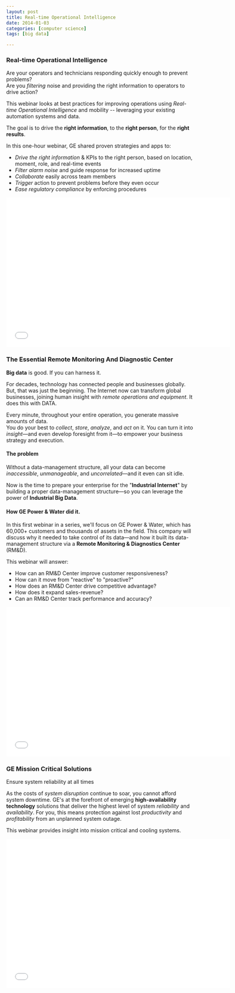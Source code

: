 ```yaml
---
layout: post
title: Real-time Operational Intelligence
date: 2014-01-03
categories: [computer science]
tags: [big data]

---
```

### Real-time Operational Intelligence

Are your operators and technicians responding quickly enough to prevent problems?   
Are you *filtering* noise and providing the right information to operators to drive action? 

This webinar looks at best practices for improving operations using *Real-time Operational Intelligence* and mobility -- leveraging your existing automation systems and data.   

The goal is to drive the **right information**, to the **right person**, for the **right results**. 

In this one-hour webinar, GE shared proven strategies and apps to:

* *Drive the right information* & KPIs to the right person, based on location, moment, role, and real-time events 
* *Filter alarm noise* and guide response for increased uptime 
* *Collaborate* easily across team members 
* *Trigger* action to prevent problems before they even occur 
* *Ease regulatory compliance* by enforcing procedures


<iframe width="600" height="400" src="//www.youtube.com/embed/FkaiUQxwEUI" frameborder="0" allowfullscreen></iframe>


### The Essential Remote Monitoring And Diagnostic Center

**Big data** is good. If you can harness it.

For decades, technology has connected people and businesses globally. But, that was just the beginning. The Internet now can transform global businesses, joining human insight with *remote operations and equipment*. It does this with DATA.

Every minute, throughout your entire operation, you generate massive amounts of data.   
You do your best to *collect*, *store*, *analyze*, and *act* on it. You can turn it into *insight*—and even develop foresight from it—to empower your business strategy and execution.

#### The problem

Without a data-management structure, all your data can become *inaccessible*, *unmanageable*, and *uncorrelated*—and it even can sit idle.

Now is the time to prepare your enterprise for the "**Industrial Internet**" by building a proper data-management structure—so you can leverage the power of **Industrial Big Data**.

#### How GE Power & Water did it.

In this first webinar in a series, we'll focus on GE Power & Water, which has 60,000+ customers and thousands of assets in the field. This company will discuss why it needed to take control of its data—and how it built its data-management structure via a **Remote Monitoring & Diagnostics Center** (RM&D). 

This webinar will answer:

* How can an RM&D Center improve customer responsiveness?
* How can it move from "reactive" to "proactive?"
* How does an RM&D Center drive competitive advantage?
* How does it expand sales-revenue?
* Can an RM&D Center track performance and accuracy?

<iframe width="600" height="400" src="//www.youtube.com/embed/bTHGQrrgswc" frameborder="0" allowfullscreen></iframe>

### GE Mission Critical Solutions

Ensure system reliability at all times

As the costs of *system disruption* continue to soar, you cannot afford system downtime. GE's at the forefront of emerging **high-availability technology** solutions that deliver the highest level of system *reliability* and *availability*. For you, this means protection against lost *productivity* and *profitability* from an unplanned system outage.

This webinar provides insight into mission critical and cooling systems.

<iframe width="600" height="400" src="//www.youtube.com/embed/pQ2xnX-c4n4" frameborder="0" allowfullscreen></iframe>



